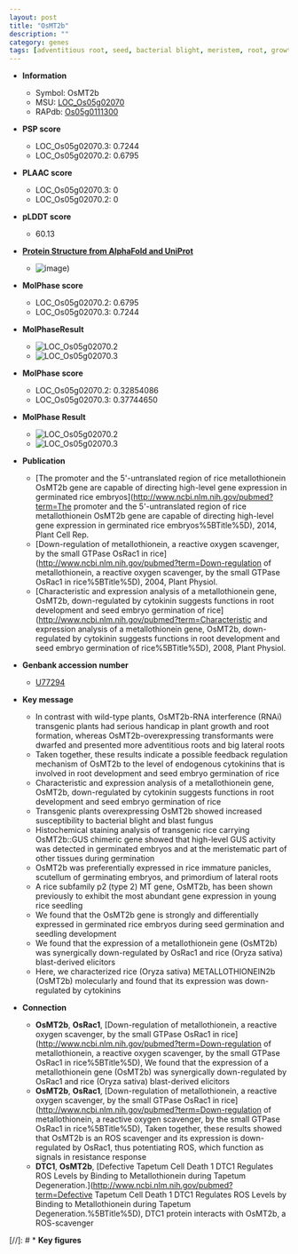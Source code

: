 ```yaml
---
layout: post
title: "OsMT2b"
description: ""
category: genes
tags: [adventitious root, seed, bacterial blight, meristem, root, growth, root development, panicle, seedling, dwarf, seed germination, blast, cytokinin, lateral root, blight]
---
```


* **Information**  
    + Symbol: OsMT2b  
    + MSU: [LOC_Os05g02070](http://rice.plantbiology.msu.edu/cgi-bin/ORF_infopage.cgi?orf=LOC_Os05g02070)  
    + RAPdb: [Os05g0111300](http://rapdb.dna.affrc.go.jp/viewer/gbrowse_details/irgsp1?name=Os05g0111300)  

* **PSP score**  
    + LOC_Os05g02070.3: 0.7244 
    + LOC_Os05g02070.2: 0.6795 

* **PLAAC score**  
    + LOC_Os05g02070.3: 0 
    + LOC_Os05g02070.2: 0 

* **pLDDT score**
    + 60.13

* **[Protein Structure from AlphaFold and UniProt](https://www.uniprot.org/uniprotkb/A3AZ88/entry#structure)**
    + ![image](https://ricepsp.github.io/images/A/AF-A3AZ88-F1.png))

* **MolPhase score**
    + LOC_Os05g02070.2: 0.6795
    + LOC_Os05g02070.3: 0.7244

* **MolPhaseResult**
    + ![LOC_Os05g02070.2](https://ricepsp.github.io/pictures/LOC_Os05g/LOC_Os05g02070.2.png)
    + ![LOC_Os05g02070.3](https://ricepsp.github.io/pictures/LOC_Os05g/LOC_Os05g02070.3.png)

* **MolPhase score**
    + LOC_Os05g02070.2: 0.32854086
    + LOC_Os05g02070.3: 0.37744650

* **MolPhase Result**
    + ![LOC_Os05g02070.2](https://304243504.github.io/Pictures/LOC_Os05g/LOC_Os05g02070.2.png)
    + ![LOC_Os05g02070.3](https://304243504.github.io/Pictures/LOC_Os05g/LOC_Os05g02070.3.png)

* **Publication**  
    + [The promoter and the 5'-untranslated region of rice metallothionein OsMT2b gene are capable of directing high-level gene expression in germinated rice embryos](http://www.ncbi.nlm.nih.gov/pubmed?term=The promoter and the 5'-untranslated region of rice metallothionein OsMT2b gene are capable of directing high-level gene expression in germinated rice embryos%5BTitle%5D), 2014, Plant Cell Rep.
    + [Down-regulation of metallothionein, a reactive oxygen scavenger, by the small GTPase OsRac1 in rice](http://www.ncbi.nlm.nih.gov/pubmed?term=Down-regulation of metallothionein, a reactive oxygen scavenger, by the small GTPase OsRac1 in rice%5BTitle%5D), 2004, Plant Physiol.
    + [Characteristic and expression analysis of a metallothionein gene, OsMT2b, down-regulated by cytokinin suggests functions in root development and seed embryo germination of rice](http://www.ncbi.nlm.nih.gov/pubmed?term=Characteristic and expression analysis of a metallothionein gene, OsMT2b, down-regulated by cytokinin suggests functions in root development and seed embryo germination of rice%5BTitle%5D), 2008, Plant Physiol.

* **Genbank accession number**  
    + [U77294](http://www.ncbi.nlm.nih.gov/nuccore/U77294)

* **Key message**  
    + In contrast with wild-type plants, OsMT2b-RNA interference (RNAi) transgenic plants had serious handicap in plant growth and root formation, whereas OsMT2b-overexpressing transformants were dwarfed and presented more adventitious roots and big lateral roots
    + Taken together, these results indicate a possible feedback regulation mechanism of OsMT2b to the level of endogenous cytokinins that is involved in root development and seed embryo germination of rice
    + Characteristic and expression analysis of a metallothionein gene, OsMT2b, down-regulated by cytokinin suggests functions in root development and seed embryo germination of rice
    + Transgenic plants overexpressing OsMT2b showed increased susceptibility to bacterial blight and blast fungus
    + Histochemical staining analysis of transgenic rice carrying OsMT2b::GUS chimeric gene showed that high-level GUS activity was detected in germinated embryos and at the meristematic part of other tissues during germination
    + OsMT2b was preferentially expressed in rice immature panicles, scutellum of germinating embryos, and primordium of lateral roots
    + A rice subfamily p2 (type 2) MT gene, OsMT2b, has been shown previously to exhibit the most abundant gene expression in young rice seedling
    + We found that the OsMT2b gene is strongly and differentially expressed in germinated rice embryos during seed germination and seedling development
    + We found that the expression of a metallothionein gene (OsMT2b) was synergically down-regulated by OsRac1 and rice (Oryza sativa) blast-derived elicitors
    + Here, we characterized rice (Oryza sativa) METALLOTHIONEIN2b (OsMT2b) molecularly and found that its expression was down-regulated by cytokinins

* **Connection**  
    + __OsMT2b__, __OsRac1__, [Down-regulation of metallothionein, a reactive oxygen scavenger, by the small GTPase OsRac1 in rice](http://www.ncbi.nlm.nih.gov/pubmed?term=Down-regulation of metallothionein, a reactive oxygen scavenger, by the small GTPase OsRac1 in rice%5BTitle%5D), We found that the expression of a metallothionein gene (OsMT2b) was synergically down-regulated by OsRac1 and rice (Oryza sativa) blast-derived elicitors
    + __OsMT2b__, __OsRac1__, [Down-regulation of metallothionein, a reactive oxygen scavenger, by the small GTPase OsRac1 in rice](http://www.ncbi.nlm.nih.gov/pubmed?term=Down-regulation of metallothionein, a reactive oxygen scavenger, by the small GTPase OsRac1 in rice%5BTitle%5D), Taken together, these results showed that OsMT2b is an ROS scavenger and its expression is down-regulated by OsRac1, thus potentiating ROS, which function as signals in resistance response
    + __DTC1__, __OsMT2b__, [Defective Tapetum Cell Death 1 DTC1 Regulates ROS Levels by Binding to Metallothionein during Tapetum Degeneration.](http://www.ncbi.nlm.nih.gov/pubmed?term=Defective Tapetum Cell Death 1 DTC1 Regulates ROS Levels by Binding to Metallothionein during Tapetum Degeneration.%5BTitle%5D), DTC1 protein interacts with OsMT2b, a ROS-scavenger

[//]: # * **Key figures**  


